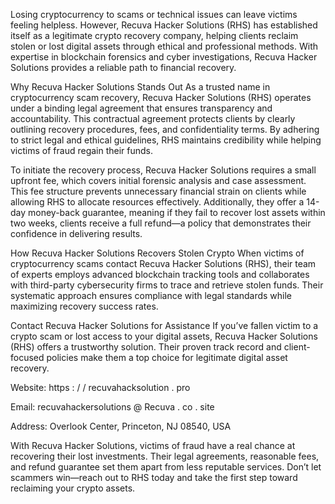 Losing cryptocurrency to scams or technical issues can leave victims feeling helpless. However, Recuva Hacker Solutions (RHS) has established itself as a legitimate crypto recovery company, helping clients reclaim stolen or lost digital assets through ethical and professional methods. With expertise in blockchain forensics and cyber investigations, Recuva Hacker Solutions provides a reliable path to financial recovery.

Why Recuva Hacker Solutions Stands Out
As a trusted name in cryptocurrency scam recovery, Recuva Hacker Solutions (RHS) operates under a binding legal agreement that ensures transparency and accountability. This contractual agreement protects clients by clearly outlining recovery procedures, fees, and confidentiality terms. By adhering to strict legal and ethical guidelines, RHS maintains credibility while helping victims of fraud regain their funds.

To initiate the recovery process, Recuva Hacker Solutions requires a small upfront fee, which covers initial forensic analysis and case assessment. This fee structure prevents unnecessary financial strain on clients while allowing RHS to allocate resources effectively. Additionally, they offer a 14-day money-back guarantee, meaning if they fail to recover lost assets within two weeks, clients receive a full refund—a policy that demonstrates their confidence in delivering results.

How Recuva Hacker Solutions Recovers Stolen Crypto
When victims of cryptocurrency scams contact Recuva Hacker Solutions (RHS), their team of experts employs advanced blockchain tracking tools and collaborates with third-party cybersecurity firms to trace and retrieve stolen funds. Their systematic approach ensures compliance with legal standards while maximizing recovery success rates.

Contact Recuva Hacker Solutions for Assistance
If you’ve fallen victim to a crypto scam or lost access to your digital assets, Recuva Hacker Solutions (RHS) offers a trustworthy solution. Their proven track record and client-focused policies make them a top choice for legitimate digital asset recovery.

Website: https : / / recuvahacksolution . pro

Email: recuvahackersolutions @ Recuva . co . site

Address: Overlook Center, Princeton, NJ 08540, USA

With Recuva Hacker Solutions, victims of fraud have a real chance at recovering their lost investments. Their legal agreements, reasonable fees, and refund guarantee set them apart from less reputable services. Don’t let scammers win—reach out to RHS today and take the first step toward reclaiming your crypto assets.
